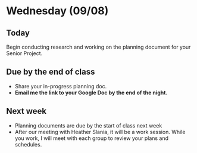 # Wednesday (09/08)

## Today
Begin conducting research and working on the planning document for your Senior Project.


## Due by the end of class
- Share your in-progress planning doc.
- __Email me the link to your Google Doc by the end of the night.__

## Next week
- Planning documents are due by the start of class next week
- After our meeting with Heather Slania, it will be a work session. While you work, I will meet with each group to review your plans and schedules.
